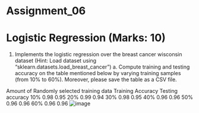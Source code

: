 # Assignment_06

# Logistic Regression (Marks: 10)
1. Implements the logistic regression over the breast cancer wisconsin dataset (Hint: Load dataset
using “sklearn.datasets.load_breast_cancer”)
a. Compute training and testing accuracy on the table mentioned below by varying
training samples (from 10% to 60%). Moreover, please save the table as a CSV
file.

Amount of Randomly selected training data	Training Accuracy	Testing accuracy
10%	0.98	0.95
20%	0.99	0.94
30%	0.98	0.95
40%	0.96	0.96
50%	0.96	0.96
60%	0.96	0.96
![image](https://user-images.githubusercontent.com/76819369/109568300-01226f00-7ae7-11eb-8e52-34e02f242683.png)
